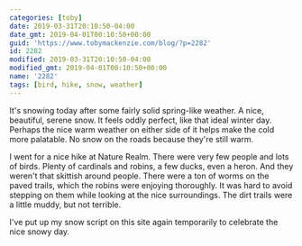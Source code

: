 ```yaml
---
categories: [toby]
date: 2019-03-31T20:10:50-04:00
date_gmt: 2019-04-01T00:10:50+00:00
guid: 'https://www.tobymackenzie.com/blog/?p=2282'
id: 2282
modified: 2019-03-31T20:10:50-04:00
modified_gmt: 2019-04-01T00:10:50+00:00
name: '2282'
tags: [bird, hike, snow, weather]
---
```


It's snowing today after some fairly solid spring-like weather.<!--more-->  A nice, beautiful, serene snow.  It feels oddly perfect, like that ideal winter day.  Perhaps the nice warm weather on either side of it helps make the cold more palatable.  No snow on the roads because they're still warm.

I went for a nice hike at Nature Realm.  There were very few people and lots of birds.  Plenty of cardinals and robins, a few ducks, even a heron.  And they weren't that skittish around people.  There were a ton of worms on the paved trails, which the robins were enjoying thoroughly.  It was hard to avoid stepping on them while looking at the nice surroundings.  The dirt trails were a little muddy, but not terrible.

I've put up my snow script on this site again temporarily to celebrate the nice snowy day.
